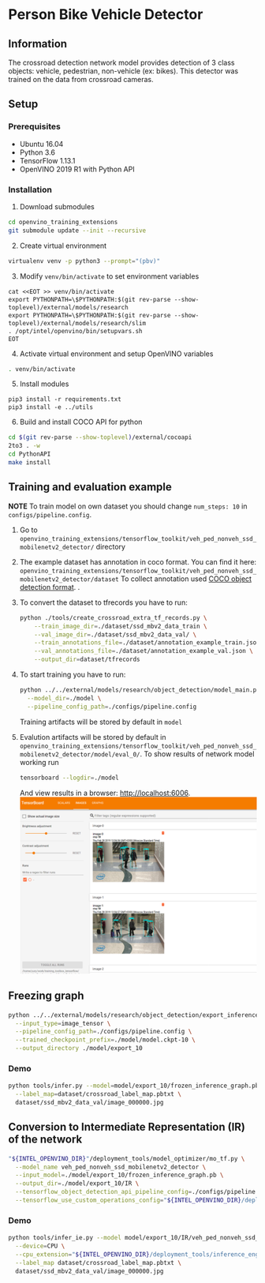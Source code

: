 # Person Bike Vehicle Detector


## Information

The crossroad detection network model provides detection of 3 class objects: vehicle, pedestrian, non-vehicle (ex: bikes). This detector was trained on the data from crossroad cameras.


## Setup

### Prerequisites

* Ubuntu 16.04
* Python 3.6
* TensorFlow 1.13.1
* OpenVINO 2019 R1 with Python API

### Installation

1. Download submodules
```bash
cd openvino_training_extensions
git submodule update --init --recursive
```

2. Create virtual environment
```bash
virtualenv venv -p python3 --prompt="(pbv)"
```

3. Modify `venv/bin/activate` to set environment variables
```
cat <<EOT >> venv/bin/activate
export PYTHONPATH=\$PYTHONPATH:$(git rev-parse --show-toplevel)/external/models/research
export PYTHONPATH=\$PYTHONPATH:$(git rev-parse --show-toplevel)/external/models/research/slim
. /opt/intel/openvino/bin/setupvars.sh
EOT
```

4. Activate virtual environment and setup OpenVINO variables
```bash
. venv/bin/activate
```

5. Install modules
```
pip3 install -r requirements.txt
pip3 install -e ../utils
```

6. Build and install COCO API for python
```bash
cd $(git rev-parse --show-toplevel)/external/cocoapi
2to3 . -w
cd PythonAPI
make install
```

## Training and evaluation example

**NOTE** To train model on own dataset you should change `num_steps: 10` in `configs/pipeline.config`.

1. Go to `openvino_training_extensions/tensorflow_toolkit/veh_ped_nonveh_ssd_mobilenetv2_detector/` directory

2. The example dataset has annotation in coco format. You can find it here:
   `openvino_training_extensions/tensorflow_toolkit/veh_ped_nonveh_ssd_mobilenetv2_detector/dataset`
   To collect annotation used [COCO object detection format](http://cocodataset.org/#format-data). .

3. To convert the dataset to tfrecords you have to run:
   ```bash
   python ./tools/create_crossroad_extra_tf_records.py \
       --train_image_dir=./dataset/ssd_mbv2_data_train \
       --val_image_dir=./dataset/ssd_mbv2_data_val/ \
       --train_annotations_file=./dataset/annotation_example_train.json \
       --val_annotations_file=./dataset/annotation_example_val.json \
       --output_dir=dataset/tfrecords
   ```

4. To start training you have to run:
   ```bash
   python ../../external/models/research/object_detection/model_main.py \
     --model_dir=./model \
     --pipeline_config_path=./configs/pipeline.config
   ```
   Training artifacts will be stored by default in `model`

5. Evalution artifacts will be stored by default in `openvino_training_extensions/tensorflow_toolkit/veh_ped_nonveh_ssd_mobilenetv2_detector/model/eval_0/`.
To show results of network model working run
   ```bash
   tensorboard --logdir=./model
   ```

   And view results in a browser: [http://localhost:6006](http://localhost:6006).
   ![](./tb_eval.png)

## Freezing graph

```Bash
python ../../external/models/research/object_detection/export_inference_graph.py \
  --input_type=image_tensor \
  --pipeline_config_path=./configs/pipeline.config \
  --trained_checkpoint_prefix=./model/model.ckpt-10 \
  --output_directory ./model/export_10
```

### Demo

```Bash
python tools/infer.py --model=model/export_10/frozen_inference_graph.pb \
  --label_map=dataset/crossroad_label_map.pbtxt \
  dataset/ssd_mbv2_data_val/image_000000.jpg
```

## Conversion to Intermediate Representation (IR) of the network

```bash
"${INTEL_OPENVINO_DIR}"/deployment_tools/model_optimizer/mo_tf.py \
  --model_name veh_ped_nonveh_ssd_mobilenetv2_detector \
  --input_model=./model/export_10/frozen_inference_graph.pb \
  --output_dir=./model/export_10/IR \
  --tensorflow_object_detection_api_pipeline_config=./configs/pipeline.config \
  --tensorflow_use_custom_operations_config="${INTEL_OPENVINO_DIR}/deployment_tools/model_optimizer/extensions/front/tf/ssd_v2_support.json"
```

### Demo

```Bash
python tools/infer_ie.py --model model/export_10/IR/veh_ped_nonveh_ssd_mobilenetv2_detector.xml \
  --device=CPU \
  --cpu_extension="${INTEL_OPENVINO_DIR}/deployment_tools/inference_engine/lib/intel64/libcpu_extension_avx2.so" \
  --label_map dataset/crossroad_label_map.pbtxt \
  dataset/ssd_mbv2_data_val/image_000000.jpg
```
